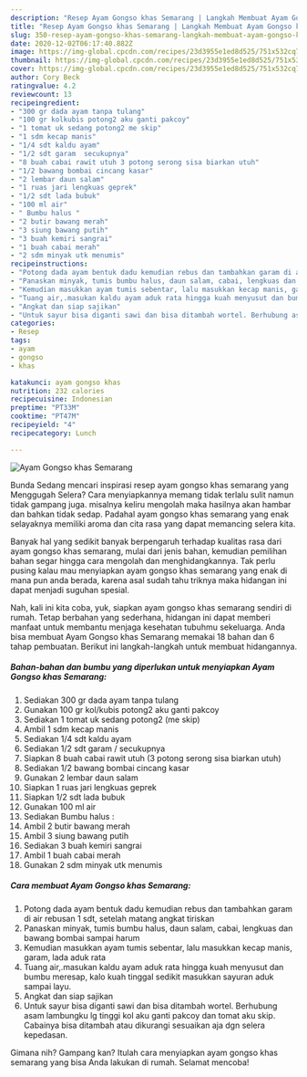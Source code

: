 ```yaml
---
description: "Resep Ayam Gongso khas Semarang | Langkah Membuat Ayam Gongso khas Semarang Yang Sedap"
title: "Resep Ayam Gongso khas Semarang | Langkah Membuat Ayam Gongso khas Semarang Yang Sedap"
slug: 350-resep-ayam-gongso-khas-semarang-langkah-membuat-ayam-gongso-khas-semarang-yang-sedap
date: 2020-12-02T06:17:40.882Z
image: https://img-global.cpcdn.com/recipes/23d3955e1ed8d525/751x532cq70/ayam-gongso-khas-semarang-foto-resep-utama.jpg
thumbnail: https://img-global.cpcdn.com/recipes/23d3955e1ed8d525/751x532cq70/ayam-gongso-khas-semarang-foto-resep-utama.jpg
cover: https://img-global.cpcdn.com/recipes/23d3955e1ed8d525/751x532cq70/ayam-gongso-khas-semarang-foto-resep-utama.jpg
author: Cory Beck
ratingvalue: 4.2
reviewcount: 13
recipeingredient:
- "300 gr dada ayam tanpa tulang"
- "100 gr kolkubis potong2 aku ganti pakcoy"
- "1 tomat uk sedang potong2 me skip"
- "1 sdm kecap manis"
- "1/4 sdt kaldu ayam"
- "1/2 sdt garam  secukupnya"
- "8 buah cabai rawit utuh 3 potong serong sisa biarkan utuh"
- "1/2 bawang bombai cincang kasar"
- "2 lembar daun salam"
- "1 ruas jari lengkuas geprek"
- "1/2 sdt lada bubuk"
- "100 ml air"
- " Bumbu halus "
- "2 butir bawang merah"
- "3 siung bawang putih"
- "3 buah kemiri sangrai"
- "1 buah cabai merah"
- "2 sdm minyak utk menumis"
recipeinstructions:
- "Potong dada ayam bentuk dadu kemudian rebus dan tambahkan garam di air rebusan 1 sdt, setelah matang angkat tiriskan"
- "Panaskan minyak, tumis bumbu halus, daun salam, cabai, lengkuas dan bawang bombai sampai harum"
- "Kemudian masukkan ayam tumis sebentar, lalu masukkan kecap manis, garam, lada aduk rata"
- "Tuang air,.masukan kaldu ayam aduk rata hingga kuah menyusut dan bumbu meresap, kalo kuah tinggal sedikit masukkan sayuran aduk sampai layu."
- "Angkat dan siap sajikan"
- "Untuk sayur bisa diganti sawi dan bisa ditambah wortel. Berhubung asam lambungku lg tinggi kol aku ganti pakcoy dan tomat aku skip. Cabainya bisa ditambah atau dikurangi sesuaikan aja dgn selera kepedasan."
categories:
- Resep
tags:
- ayam
- gongso
- khas

katakunci: ayam gongso khas 
nutrition: 232 calories
recipecuisine: Indonesian
preptime: "PT33M"
cooktime: "PT47M"
recipeyield: "4"
recipecategory: Lunch

---
```



![Ayam Gongso khas Semarang](https://img-global.cpcdn.com/recipes/23d3955e1ed8d525/751x532cq70/ayam-gongso-khas-semarang-foto-resep-utama.jpg)

Bunda Sedang mencari inspirasi resep ayam gongso khas semarang yang Menggugah Selera? Cara menyiapkannya memang tidak terlalu sulit namun tidak gampang juga. misalnya keliru mengolah maka hasilnya akan hambar dan bahkan tidak sedap. Padahal ayam gongso khas semarang yang enak selayaknya memiliki aroma dan cita rasa yang dapat memancing selera kita.



Banyak hal yang sedikit banyak berpengaruh terhadap kualitas rasa dari ayam gongso khas semarang, mulai dari jenis bahan, kemudian pemilihan bahan segar hingga cara mengolah dan menghidangkannya. Tak perlu pusing kalau mau menyiapkan ayam gongso khas semarang yang enak di mana pun anda berada, karena asal sudah tahu triknya maka hidangan ini dapat menjadi suguhan spesial.


Nah, kali ini kita coba, yuk, siapkan ayam gongso khas semarang sendiri di rumah. Tetap berbahan yang sederhana, hidangan ini dapat memberi manfaat untuk membantu menjaga kesehatan tubuhmu sekeluarga. Anda bisa membuat Ayam Gongso khas Semarang memakai 18 bahan dan 6 tahap pembuatan. Berikut ini langkah-langkah untuk membuat hidangannya.

<!--inarticleads1-->

##### Bahan-bahan dan bumbu yang diperlukan untuk menyiapkan Ayam Gongso khas Semarang:

1. Sediakan 300 gr dada ayam tanpa tulang
1. Gunakan 100 gr kol/kubis potong2 aku ganti pakcoy
1. Sediakan 1 tomat uk sedang potong2 (me skip)
1. Ambil 1 sdm kecap manis
1. Sediakan 1/4 sdt kaldu ayam
1. Sediakan 1/2 sdt garam / secukupnya
1. Siapkan 8 buah cabai rawit utuh (3 potong serong sisa biarkan utuh)
1. Sediakan 1/2 bawang bombai cincang kasar
1. Gunakan 2 lembar daun salam
1. Siapkan 1 ruas jari lengkuas geprek
1. Siapkan 1/2 sdt lada bubuk
1. Gunakan 100 ml air
1. Sediakan  Bumbu halus :
1. Ambil 2 butir bawang merah
1. Ambil 3 siung bawang putih
1. Sediakan 3 buah kemiri sangrai
1. Ambil 1 buah cabai merah
1. Gunakan 2 sdm minyak utk menumis




<!--inarticleads2-->

##### Cara membuat Ayam Gongso khas Semarang:

1. Potong dada ayam bentuk dadu kemudian rebus dan tambahkan garam di air rebusan 1 sdt, setelah matang angkat tiriskan
1. Panaskan minyak, tumis bumbu halus, daun salam, cabai, lengkuas dan bawang bombai sampai harum
1. Kemudian masukkan ayam tumis sebentar, lalu masukkan kecap manis, garam, lada aduk rata
1. Tuang air,.masukan kaldu ayam aduk rata hingga kuah menyusut dan bumbu meresap, kalo kuah tinggal sedikit masukkan sayuran aduk sampai layu.
1. Angkat dan siap sajikan
1. Untuk sayur bisa diganti sawi dan bisa ditambah wortel. Berhubung asam lambungku lg tinggi kol aku ganti pakcoy dan tomat aku skip. Cabainya bisa ditambah atau dikurangi sesuaikan aja dgn selera kepedasan.




Gimana nih? Gampang kan? Itulah cara menyiapkan ayam gongso khas semarang yang bisa Anda lakukan di rumah. Selamat mencoba!
